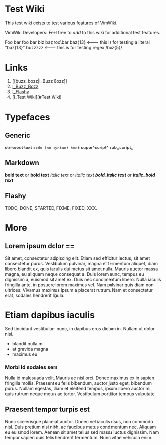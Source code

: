 # Test Wiki

This test wiki exists to test various features of VimWiki.

VimWiki Developers: Feel free to *add* to this wiki for additional test features.

Foo bar
foo bar
biz baz
foo\bar
baz{13} <--- this is for testing a literal "baz{13}"
buzzzzz <--- this is for testing regex /buz{5}/

# Links

1. [[buzz_bozz|l_Buzz Bozz]]
2. [l_Buzz_Bozz](buzz_bozz)
3. [l_Flashy](#Typefaces#Flashy)
4. [l_Test Wiki](#Test Wiki)

# Typefaces

## Generic

~~strikeout text~~
`code (no syntax) text`
super^script^
sub,,script,,

## Markdown

**bold text** or __bold text__
*italic text* or _italic text_
***bold_italic text*** or ___italic_bold text___

## Flashy
TODO, DONE, STARTED, FIXME, FIXED, XXX.

# More

## Lorem ipsum dolor ==

Sit amet, consectetur adipiscing elit. Etiam sed efficitur lectus, sit amet consectetur purus. Vestibulum pulvinar, magna et fermentum aliquet, diam libero blandit ex, quis iaculis dui metus sit amet nulla. Mauris auctor massa magna, eu aliquam neque consequat a. Duis lorem nunc, tempus eu dignissim a, euismod sit amet ex. Duis nec condimentum libero. Nulla iaculis fringilla ante, in posuere lorem maximus vel. Nam pulvinar quis diam non ultrices. Vivamus maximus ipsum a placerat rutrum. Nam et consectetur erat, sodales hendrerit ligula.

# Etiam dapibus iaculis

Sed tincidunt vestibulum nunc, in dapibus eros dictum in. Nullam ut dolor nisi.

* blandit nulla mi
* at gravida magna
* maximus eu

### Morbi id sodales sem

Nulla id malesuada velit. Mauris ac nisl orci. Donec maximus ex in sapien fringilla mollis. Praesent eu felis bibendum, auctor justo eget, bibendum purus. Nullam egestas, diam et eleifend tempus, ipsum libero auctor mi, quis rutrum neque metus ac tortor. Vestibulum porttitor tempus vulputate.

## Praesent tempor turpis est

Nunc scelerisque placerat auctor. Donec vel iaculis risus, non commodo nisl. Duis pretium nisi nibh, ac faucibus metus condimentum nec. Aliquam eu euismod lorem. Aenean sit amet tellus sed massa luctus dignissim. Nam tempor sapien quis felis hendrerit fermentum. Nunc vitae vehicula enim.

